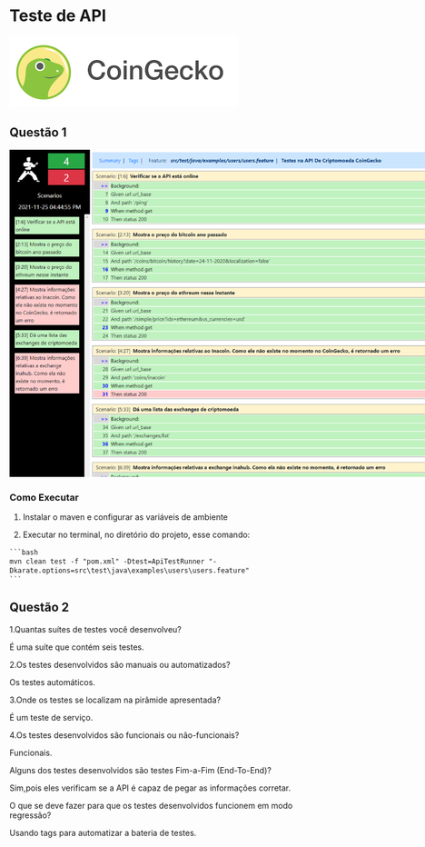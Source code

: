 # Teste de API 

<img src="img/gecko.png" style="max-width: 80vw">

## Questão 1

<img src="img/karate.png" style="max-width: 80vw">

### Como Executar

   1. Instalar o maven e configurar as variáveis de ambiente

   2. Executar no terminal, no diretório do projeto, esse comando:
   
    ```bash
    mvn clean test -f "pom.xml" -Dtest=ApiTestRunner "-Dkarate.options=src\test\java\examples\users\users.feature"
    ```
## Questão 2

 1.Quantas suítes de testes você desenvolveu?

É uma suíte que contém seis testes.

2.Os testes desenvolvidos são manuais ou automatizados?

Os testes automáticos.

3.Onde os testes se localizam na pirâmide apresentada?

É um teste de serviço.

4.Os testes desenvolvidos são funcionais ou não-funcionais?

Funcionais.

Alguns dos testes desenvolvidos são testes Fim-a-Fim (End-To-End)?

Sim,pois eles verificam se a API é capaz de pegar as informações corretar.

O que se deve fazer para que os testes desenvolvidos funcionem em modo regressão?

Usando tags para automatizar a bateria de testes.
